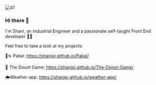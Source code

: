 ![‏‏41](https://user-images.githubusercontent.com/42889059/108867365-cb204f00-75fd-11eb-84e8-1b087e8230de.JPG)


### Hi there 👋
I'm Shani, an Industrial Engineer and a passionate self-taught Front End developer :woman_technologist:

Feel free to take a look at my projects:

 🌱:coffee: Pakal:    https://shanipj.github.io/Pakal/
 
:doughnut: The Dount Game:  https://shanipj.github.io/The-Donut-Game/
 
 :sun_behind_rain_cloud:Weather-app: https://shanipj.github.io/weather-app/



<!--
**shanipj/shanipj** is a ✨ _special_ ✨ repository because its `README.md` (this file) appears on your GitHub profile.

Here are some ideas to get you started:

- 🔭 I’m currently working on ...
- 🌱 I’m currently learning ...
- 👯 I’m looking to collaborate on ...
- 🤔 I’m looking for help with ...
- 💬 Ask me about ...
- 📫 How to reach me: ...
- 😄 Pronouns: ...
- ⚡ Fun fact: ...
-->
